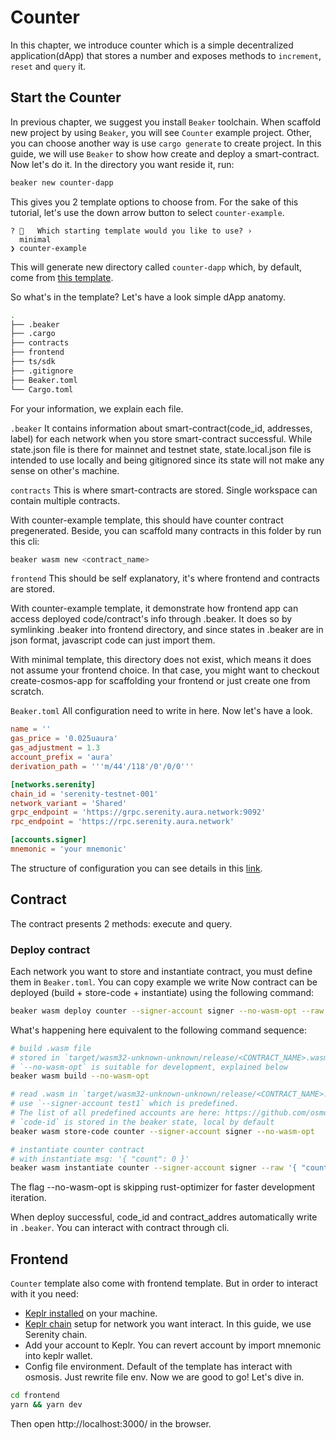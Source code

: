 # Counter 
In this chapter, we introduce counter which is a simple decentralized application(dApp) that stores a number and exposes methods to `increment`, `reset` and `query` it. 

## Start the Counter

In previous chapter, we suggest you install `Beaker` toolchain. When scaffold new project by using `Beaker`, you will see `Counter` example project. Other, you can choose another way is use `cargo generate` to create project. In this guide, we will use `Beaker` to show how create and deploy a smart-contract. Now let's do it. In the directory you want reside it, run:

```bash
beaker new counter-dapp
```

This gives you 2 template options to choose from. For the sake of this tutorial, let's use the down arrow button to select `counter-example`. 

```
? 🤷   Which starting template would you like to use? ›
  minimal
❯ counter-example
```

This will generate new directory called `counter-dapp` which, by default, come from [this template](https://github.com/osmosis-labs/beaker/tree/main/templates/project).

So what's in the template? Let's have a look simple dApp anatomy.

```bash
.
├── .beaker 
├── .cargo 
├── contracts
├── frontend
├── ts/sdk
├── .gitignore
├── Beaker.toml
└── Cargo.toml
```

For your information, we explain each file.

`.beaker`
It contains information about smart-contract(code_id, addresses, label) for each network when you store smart-contract successful. 
While state.json file is there for mainnet and testnet state, state.local.json file is intended to use locally and being gitignored since its state will not make any sense on other's machine.

`contracts`
This is where smart-contracts are stored. Single workspace can contain multiple contracts.

With counter-example template, this should have counter contract pregenerated. Beside, you can scaffold many contracts in this folder by run this cli:

```bash
beaker wasm new <contract_name>
```

`frontend`
This should be self explanatory, it's where frontend and contracts are stored.

With counter-example template, it demonstrate how frontend app can access deployed code/contract's info through .beaker. It does so by symlinking .beaker into frontend directory, and since states in .beaker are in json format, javascript code can just import them.

With minimal template, this directory does not exist, which means it does not assume your frontend choice. In that case, you might want to checkout create-cosmos-app for scaffolding your frontend or just create one from scratch.

`Beaker.toml`
All configuration need to write in here. Now let's have a look.

```toml
name = ''
gas_price = '0.025uaura'
gas_adjustment = 1.3
account_prefix = 'aura'
derivation_path = '''m/44'/118'/0'/0/0'''

[networks.serenity]
chain_id = 'serenity-testnet-001'
network_variant = 'Shared'
grpc_endpoint = 'https://grpc.serenity.aura.network:9092'
rpc_endpoint = 'https://rpc.serenity.aura.network'

[accounts.signer]
mnemonic = 'your mnemonic'

```

The structure of configuration you can see details in this [link](https://github.com/osmosis-labs/beaker/blob/main/docs/config/README.md). 

## Contract
The contract presents 2 methods: execute and query. 

### Deploy contract
Each network you want to store and instantiate contract, you must define them in `Beaker.toml`. You can copy example we write 
Now contract can be deployed (build + store-code + instantiate) using the following command:
```bash
beaker wasm deploy counter --signer-account signer --no-wasm-opt --raw '{ "count": 0 }' --network serenity
```

What's happening here equivalent to the following command sequence:
```bash
# build .wasm file
# stored in `target/wasm32-unknown-unknown/release/<CONTRACT_NAME>.wasm`
# `--no-wasm-opt` is suitable for development, explained below
beaker wasm build --no-wasm-opt

# read .wasm in `target/wasm32-unknown-unknown/release/<CONTRACT_NAME>.wasm` due to `--no-wasm-opt` flag
# use `--signer-account test1` which is predefined.
# The list of all predefined accounts are here: https://github.com/osmosis-labs/LocalOsmosis#accounts
# `code-id` is stored in the beaker state, local by default
beaker wasm store-code counter --signer-account signer --no-wasm-opt

# instantiate counter contract
# with instantiate msg: '{ "count": 0 }'
beaker wasm instantiate counter --signer-account signer --raw '{ "count": 0 }' --network serenity
```

The flag --no-wasm-opt is skipping rust-optimizer for faster development iteration.

When deploy successful, code_id and contract_addres automatically write in `.beaker`. You can interact with contract through cli.

## Frontend
`Counter` template also come with frontend template. But in order to interact with it you need:

- [Keplr installed](https://www.keplr.app/) on your machine.
- [Keplr chain](https://jsfiddle.net/eledra/kc6yhLpz/) setup for network you want interact. In this guide, we use Serenity chain.
- Add your account to Keplr. You can revert account by import mnemonic into keplr wallet.  
- Config file environment. Default of the template has interact with osmosis. Just rewrite file env.
Now we are good to go! Let's dive in.

```bash
cd frontend
yarn && yarn dev
```

Then open http://localhost:3000/ in the browser.

